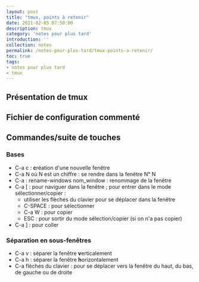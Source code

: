 ```yaml
---
layout: post
title: "tmux, points à retenir"
date: 2021-02-05 07:50:00
description: tmux
category: 'notes pour plus tard'
introduction: ''
collection: notes
permalink: /notes-pour-plus-tard/tmux-points-a-retenir/
toc: true
tags:
- notes pour plus tard
- tmux
---
```


## Présentation de tmux


## Fichier de configuration commenté

## Commandes/suite de touches
### Bases
* C-a c : **c**réation d'une nouvelle fenêtre
* C-a N où N est un chiffre : se rendre dans la fenêtre N° N
* C-a : rename-windows nom_window : renommage de la fenêtre
* C-a \[ : pour naviguer dans la fenêtre  ; pour entrer dans le mode sélectionner/copier :
  * utiliser les flèches du clavier pour se déplacer dans la fenêtre
  * C-SPACE : pour sélectionner
  * C-a W : pour copier
  * ESC : pour sortir du mode sélection/copier (si on n'a pas copier)
* C-a \] : pour coller


### Séparation en sous-fenêtres
* C-a v : séparer la fenêtre **v**erticalement
* C-a h : séparer la fenêtre **h**orizontalement
* C-a flèches du clavier : pour se déplacer vers la fenêtre du haut, du bas, de gauche ou de droite
